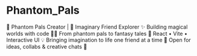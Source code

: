 # Phantom_Pals
👻 Phantom Pals Creator | 🌟 Imaginary Friend Explorer ✨ Building magical worlds with code 🧙‍♂️ From phantom pals to fantasy tales 📱 React • Vite • Interactive UI 💡 Bringing imagination to life one friend at a time 🤝 Open for ideas, collabs &amp; creative chats 🎨
